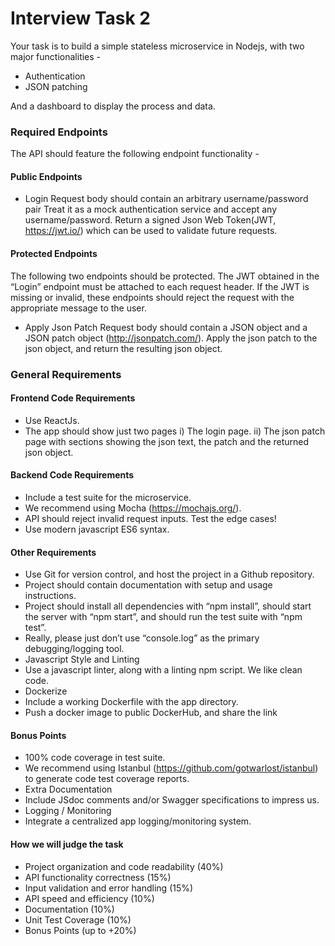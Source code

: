 # Interview Task 2

Your task is to build a simple stateless microservice in Nodejs, with two major functionalities -
- Authentication
- JSON patching

And a dashboard to display the process and data.

### Required Endpoints

The API should feature the following endpoint functionality -

#### Public Endpoints
- Login
Request body should contain an arbitrary username/password pair
Treat it as a mock authentication service and accept any username/password.
Return a signed Json Web Token(JWT, https://jwt.io/) which can be used to validate future requests.


#### Protected Endpoints
The following two endpoints should be protected. The JWT obtained in the “Login” endpoint must be attached to each request header.  If the JWT is missing or invalid, these endpoints should reject the request with the appropriate message to the user.

- Apply Json Patch
Request body should contain a JSON object and a JSON patch object (http://jsonpatch.com/).
Apply the json patch to the json object, and return the resulting json object.

### General Requirements

#### Frontend Code Requirements 
- Use ReactJs.
- The app should show just two pages
  i) The login page.
  ii) The json patch page with sections showing the json text, the patch and the returned json object.
  
#### Backend Code Requirements 
- Include a test suite for the microservice.
- We recommend using Mocha (https://mochajs.org/).
- API should reject invalid request inputs.  Test the edge cases!
- Use modern javascript ES6 syntax.


#### Other Requirements 
- Use Git for version control, and host the project in a Github repository.
- Project should contain documentation with setup and usage instructions.
- Project should install all dependencies with “npm install”, should start the server with “npm start”, and should run the test suite with “npm test”.
- Really, please just don’t use “console.log” as the primary debugging/logging tool.
- Javascript Style and Linting
- Use a javascript linter, along with a linting npm script. We like clean code.
- Dockerize
- Include a working Dockerfile with the app directory.
- Push a docker image to public DockerHub, and share the link


#### Bonus Points 
- 100% code coverage in test suite.
- We recommend using Istanbul (https://github.com/gotwarlost/istanbul) to generate code test coverage reports.
- Extra Documentation
- Include JSdoc comments and/or Swagger specifications to impress us.
- Logging / Monitoring
- Integrate a centralized app logging/monitoring system.



#### How we will judge the task 
- Project organization and code readability (40%)
- API functionality correctness (15%)
- Input validation and error handling (15%)
- API speed and efficiency (10%)
- Documentation (10%)
- Unit Test Coverage (10%)
- Bonus Points (up to +20%)
